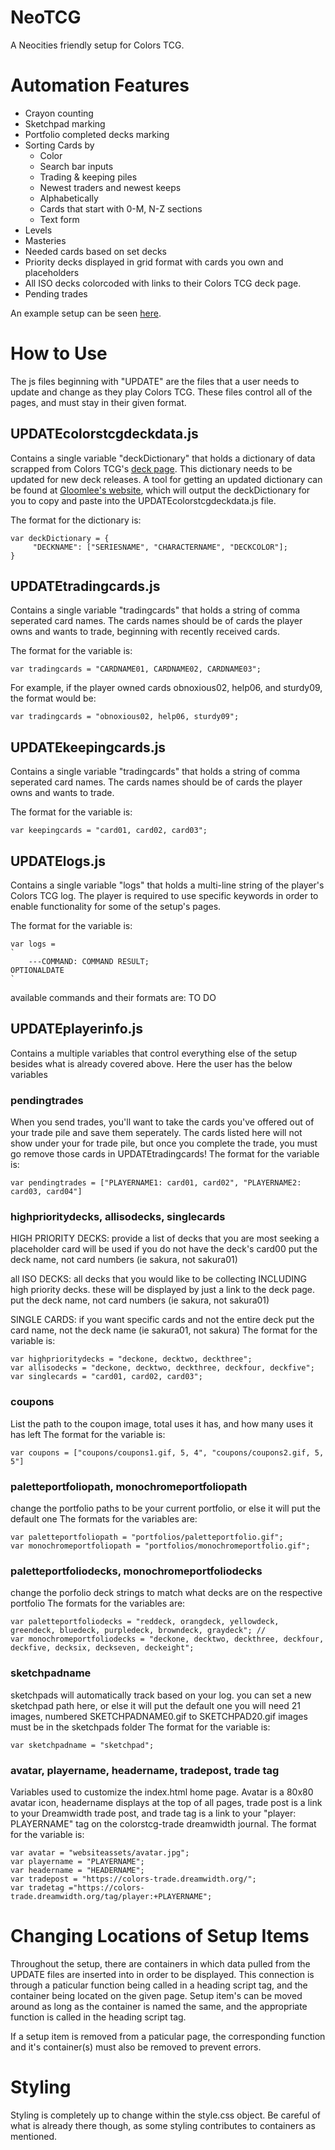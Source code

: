 # NeoTCG
A Neocities friendly setup for Colors TCG. 

# Automation Features
- Crayon counting
- Sketchpad marking
- Portfolio completed decks marking
- Sorting Cards by
     - Color
     - Search bar inputs
     - Trading & keeping piles
     - Newest traders and newest keeps
     - Alphabetically
     - Cards that start with 0-M, N-Z sections
     - Text form
- Levels
- Masteries
- Needed cards based on set decks
- Priority decks displayed in grid format with cards you own and placeholders
- All ISO decks colorcoded with links to their Colors TCG deck page.
- Pending trades

An example setup can be seen [here](https://gloomlee.neocities.org/colorstcg/neotcgexample/).

# How to Use
The js files beginning with "UPDATE" are the files that a user needs to update and change as they play Colors TCG. These files control all of the pages, and must stay in their given format.

## UPDATEcolorstcgdeckdata.js
Contains a single variable "deckDictionary" that holds a dictionary of data scrapped from Colors TCG's [deck page](https://colors-tcg.eu/cards.php?view=alpha). This dictionary needs to be updated for new deck releases. A tool for getting an updated dictionary can be found at [Gloomlee's website](https://gloomlee.neocities.org/colorstcg/colorstcgscrapper.html), which will output the deckDictionary for you to copy and paste into the UPDATEcolorstcgdeckdata.js file.

The format for the dictionary is:
```
var deckDictionary = {
     "DECKNAME": ["SERIESNAME", "CHARACTERNAME", "DECKCOLOR"];
}
```


## UPDATEtradingcards.js
Contains a single variable "tradingcards" that holds a string of comma seperated card names. The cards names should be of cards the player owns and wants to trade, beginning with recently received cards.

The format for the variable is:
```
var tradingcards = "CARDNAME01, CARDNAME02, CARDNAME03";
```
For example, if the player owned cards obnoxious02, help06, and sturdy09, the format would be:
```
var tradingcards = "obnoxious02, help06, sturdy09";
```

## UPDATEkeepingcards.js
Contains a single variable "tradingcards" that holds a string of comma seperated card names. The cards names should be of cards the player owns and wants to trade.

The format for the variable is:
```
var keepingcards = "card01, card02, card03";
```

## UPDATElogs.js
Contains a single variable "logs" that holds a multi-line string of the player's Colors TCG log. The player is required to use specific keywords in order to enable functionality for some of the setup's pages.

The format for the variable is:
```
var logs = 
` 
    ---COMMAND: COMMAND RESULT;
OPTIONALDATE
`
```
available commands and their formats are:
TO DO

## UPDATEplayerinfo.js
Contains a multiple variables that control everything else of the setup besides what is already covered above. Here the user has the below variables


### pendingtrades
When you send trades, you'll want to take the cards you've offered out of your trade pile and save them seperately.
The cards listed here will not show under your for trade pile, but once you complete the trade, you must go remove those cards in UPDATEtradingcards!
The format for the variable is:
```
var pendingtrades = ["PLAYERNAME1: card01, card02", "PLAYERNAME2: card03, card04"]
```
### highprioritydecks, allisodecks, singlecards
HIGH PRIORITY DECKS:
 provide a list of decks that you are most seeking
 a placeholder card will be used if you do not have the deck's card00
 put the deck name, not card numbers (ie sakura, not sakura01)

 all ISO DECKS:
 all decks that you would like to be collecting INCLUDING high priority decks. 
 these will be displayed by just a link to the deck page.
 put the deck name, not card numbers (ie sakura, not sakura01)

 SINGLE CARDS:
 if you want specific cards and not the entire deck
 put the card name, not the deck name (ie sakura01, not sakura)
The format for the variable is:
```
var highprioritydecks = "deckone, decktwo, deckthree";
var allisodecks = "deckone, decktwo, deckthree, deckfour, deckfive";
var singlecards = "card01, card02, card03";
```
### coupons
List the path to the coupon image, total uses it has, and how many uses it has left
The format for the variable is:
```
var coupons = ["coupons/coupons1.gif, 5, 4", "coupons/coupons2.gif, 5, 5"]
```
### paletteportfoliopath, monochromeportfoliopath
change the portfolio paths to be your current portfolio, or else it will put the default one
The formats for the variables are:
```
var paletteportfoliopath = "portfolios/paletteportfolio.gif";
var monochromeportfoliopath = "portfolios/monochromeportfolio.gif";
```
### paletteportfoliodecks, monochromeportfoliodecks
change the porfolio deck strings to match what decks are on the respective portfolio
The formats for the variables are:
```
var paletteportfoliodecks = "reddeck, orangdeck, yellowdeck, greendeck, bluedeck, purpledeck, browndeck, graydeck"; //
var monochromeportfoliodecks = "deckone, decktwo, deckthree, deckfour, deckfive, decksix, deckseven, deckeight";
```
### sketchpadname
 sketchpads will automatically track based on your log.
 you can set a new sketchpad path here, or else it will put the default one
 you will need 21 images, numbered SKETCHPADNAME0.gif to SKETCHPAD20.gif
 images must be in the sketchpads folder
The format for the variable is:
```
var sketchpadname = "sketchpad";
```
### avatar, playername, headername, tradepost, trade tag
Variables used to customize the index.html home page. Avatar is a 80x80 avatar icon, headername displays at the top of all pages, trade post is a link to your Dreamwidth trade post, and trade tag is a link to your "player: PLAYERNAME" tag on the colorstcg-trade dreamwidth journal.
The format for the variable is:
```
var avatar = "websiteassets/avatar.jpg"; 
var playername = "PLAYERNAME";
var headername = "HEADERNAME";
var tradepost = "https://colors-trade.dreamwidth.org/";
var tradetag ="https://colors-trade.dreamwidth.org/tag/player:+PLAYERNAME";
```

# Changing Locations of Setup Items
Throughout the setup, there are containers in which data pulled from the UPDATE files are inserted into in order to be displayed. This connection is through a paticular function being called in a heading script tag, and the container being located on the given page. Setup item's can be moved around as long as the container is named the same, and the appropriate function is called in the heading script tag. 

If a setup item is removed from a paticular page, the corresponding function and it's container(s) must also be removed to prevent errors.

# Styling
Styling is completely up to change within the style.css object. Be careful of what is already there though, as some styling contributes to containers as mentioned.


